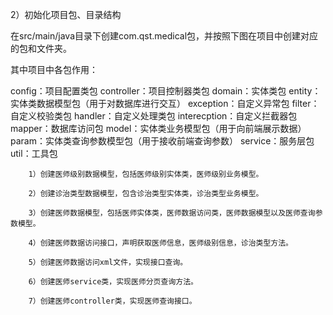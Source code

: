 2）初始化项目包、目录结构

在src/main/java目录下创建com.qst.medical包，并按照下图在项目中创建对应的包和文件夹。

其中项目中各包作用：

config：项目配置类包
controller：项目控制器类包
domain：实体类包
entity：实体类数据模型包（用于对数据库进行交互）
exception：自定义异常包
filter：自定义校验类包
handler：自定义处理类包
interecption：自定义拦截器包
mapper：数据库访问包
model：实体类业务模型包（用于向前端展示数据）
param：实体类查询参数模型包（用于接收前端查询参数）
service：服务层包
util：工具包

        1）创建医师级别数据模型，包括医师级别实体类，医师级别业务模型。

        2）创建诊治类型数据模型，包含诊治类型实体类，诊治类型业务模型。

        3）创建医师数据模型，包括医师实体类，医师数据访问类，医师数据模型以及医师查询参数模型。

        4）创建医师数据访问接口，声明获取医师信息，医师级别信息，诊治类型方法。

        5）创建医师数据访问xml文件，实现接口查询。

        6）创建医师service类，实现医师分页查询方法。

        7）创建医师controller类，实现医师查询接口。
